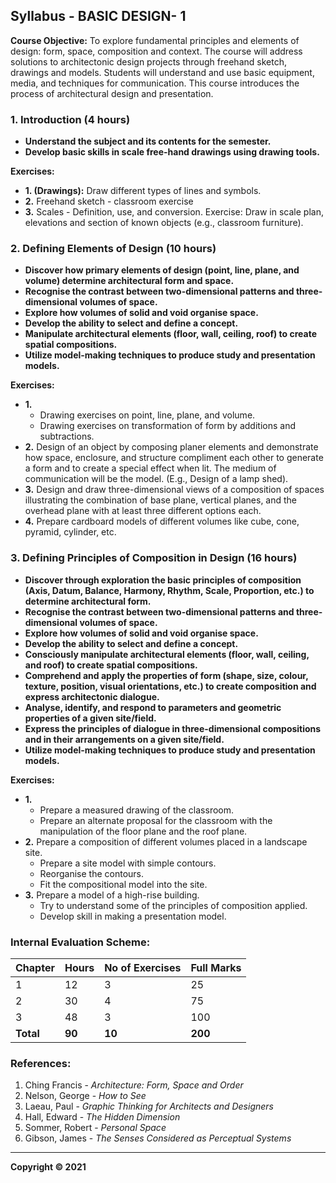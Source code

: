 ## Syllabus - BASIC DESIGN- 1

**Course Objective:**  To explore fundamental principles and elements of design: form, space, composition and context.  The course will address solutions to architectonic design projects through freehand sketch, drawings and models.  Students will understand and use basic equipment, media, and techniques for communication.  This course introduces the process of architectural design and presentation.

### 1. Introduction (4 hours)

* **Understand the subject and its contents for the semester.**
* **Develop basic skills in scale free-hand drawings using drawing tools.**

**Exercises:**

* **1. (Drawings):** Draw different types of lines and symbols.
* **2.** Freehand sketch - classroom exercise
* **3.** Scales - Definition, use, and conversion. Exercise: Draw in scale plan, elevations and section of known objects (e.g., classroom furniture).

### 2. Defining Elements of Design (10 hours)

* **Discover how primary elements of design (point, line, plane, and volume) determine architectural form and space.**
* **Recognise the contrast between two-dimensional patterns and three-dimensional volumes of space.**
* **Explore how volumes of solid and void organise space.**
* **Develop the ability to select and define a concept.**
* **Manipulate architectural elements (floor, wall, ceiling, roof) to create spatial compositions.**
* **Utilize model-making techniques to produce study and presentation models.**

**Exercises:**

* **1.** 
    * Drawing exercises on point, line, plane, and volume.
    * Drawing exercises on transformation of form by additions and subtractions.
* **2.** Design of an object by composing planer elements and demonstrate how space, enclosure, and structure compliment each other to generate a form and to create a special effect when lit. The medium of communication will be the model. (E.g., Design of a lamp shed).
* **3.** Design and draw three-dimensional views of a composition of spaces illustrating the combination of base plane, vertical planes, and the overhead plane with at least three different options each.
* **4.** Prepare cardboard models of different volumes like cube, cone, pyramid, cylinder, etc.

### 3. Defining Principles of Composition in Design (16 hours)

* **Discover through exploration the basic principles of composition (Axis, Datum, Balance, Harmony, Rhythm, Scale, Proportion, etc.) to determine architectural form.**
* **Recognise the contrast between two-dimensional patterns and three-dimensional volumes of space.**
* **Explore how volumes of solid and void organise space.**
* **Develop the ability to select and define a concept.**
* **Consciously manipulate architectural elements (floor, wall, ceiling, and roof) to create spatial compositions.**
* **Comprehend and apply the properties of form (shape, size, colour, texture, position, visual orientations, etc.) to create composition and express architectonic dialogue.**
* **Analyse, identify, and respond to parameters and geometric properties of a given site/field.**
* **Express the principles of dialogue in three-dimensional compositions and in their arrangements on a given site/field.**
* **Utilize model-making techniques to produce study and presentation models.**

**Exercises:**

* **1.**
    * Prepare a measured drawing of the classroom.
    * Prepare an alternate proposal for the classroom with the manipulation of the floor plane and the roof plane.
* **2.** Prepare a composition of different volumes placed in a landscape site.
    * Prepare a site model with simple contours.
    * Reorganise the contours.
    * Fit the compositional model into the site.
* **3.** Prepare a model of a high-rise building.
    * Try to understand some of the principles of composition applied.
    * Develop skill in making a presentation model.

### Internal Evaluation Scheme:

| Chapter | Hours | No of Exercises | Full Marks |
|---|---|---|---|
| 1 | 12 | 3 | 25 |
| 2 | 30 | 4 | 75 |
| 3 | 48 | 3 | 100 |
| **Total** | **90** | **10** | **200** |

### References:

1. Ching Francis - *Architecture: Form, Space and Order*
2. Nelson, George - *How to See*
3. Laeau, Paul - *Graphic Thinking for Architects and Designers*
4. Hall, Edward - *The Hidden Dimension*
5. Sommer, Robert - *Personal Space*
6. Gibson, James - *The Senses Considered as Perceptual Systems*

***

**Copyright &copy; 2021** 
